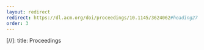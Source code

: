 ```yaml
---
layout: redirect
redirect: https://dl.acm.org/doi/proceedings/10.1145/3624062#heading27
order: 3
---
```



[//]: title: Proceedings
